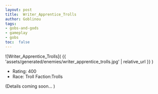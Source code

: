 ```yaml
---
layout: post
title:  Writer_Apprentice_Trolls
author: Goblinou
tags:
- gobs-and-gods
- gameplay
- gobs
toc:  false
---
```


![Writer_Apprentice_Trolls]( {{ 'assets/generated/enemies/writer_apprentice_trolls.jpg' | relative_url }} )
- Rating: 400
- Race: Troll  Faction:Trolls

(Details coming soon... )